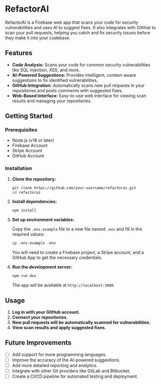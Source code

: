# RefactorAI

RefactorAI is a Firebase web app that scans your code for security vulnerabilities and uses AI to suggest fixes. It also integrates with GitHub to scan your pull requests, helping you catch and fix security issues before they make it into your codebase.

## Features

- **Code Analysis:** Scans your code for common security vulnerabilities like SQL injection, XSS, and more.
- **AI-Powered Suggestions:** Provides intelligent, context-aware suggestions to fix identified vulnerabilities.
- **GitHub Integration:** Automatically scans new pull requests in your repositories and posts comments with suggested fixes.
- **Web-Based Interface:** Easy-to-use web interface for viewing scan results and managing your repositories.

## Getting Started

### Prerequisites

- Node.js (v18 or later)
- Firebase Account
- Stripe Account
- GitHub Account

### Installation

1. **Clone the repository:**

   ```bash
   git clone https://github.com/your-username/refactorai.git
   cd refactorai
   ```

2. **Install dependencies:**

   ```bash
   npm install
   ```

3. **Set up environment variables:**

   Copy the `.env.example` file to a new file named `.env` and fill in the required values:

   ```bash
   cp .env.example .env
   ```

   You will need to create a Firebase project, a Stripe account, and a GitHub App to get the necessary credentials.

4. **Run the development server:**

   ```bash
   npm run dev
   ```

   The app will be available at `http://localhost:3000`.

## Usage

1. **Log in with your GitHub account.**
2. **Connect your repositories.**
3. **New pull requests will be automatically scanned for vulnerabilities.**
4. **View scan results and apply suggested fixes.**

## Future Improvements

- [ ] Add support for more programming languages.
- [ ] Improve the accuracy of the AI-powered suggestions.
- [ ] Add more detailed reporting and analytics.
- [ ] Integrate with other Git providers like GitLab and Bitbucket.
- [ ] Create a CI/CD pipeline for automated testing and deployment.